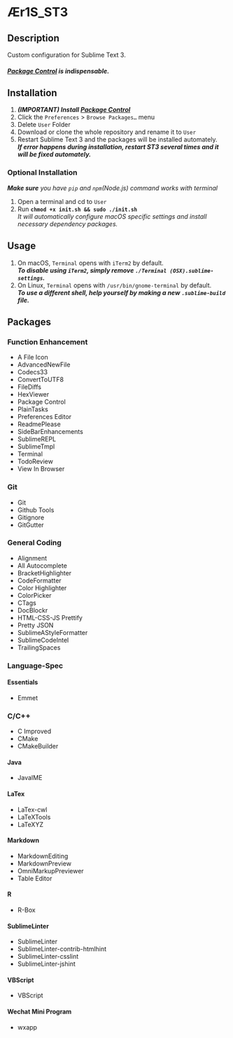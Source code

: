 # Ær1S_ST3
## Description
Custom configuration for Sublime Text 3.  
#### ***[Package Control](https://packagecontrol.io) is indispensable.***

## Installation
1. ***(IMPORTANT) Install [Package Control](https://packagecontrol.io/installation)***
2. Click the `Preferences` > `Browse Packages…` menu
3. Delete `User` Folder
4. Download or clone the whole repository and rename it to `User`
5. Restart Sublime Text 3 and the packages will be installed automately.  
***If error happens during installation, restart ST3 several times and it will be fixed automately.***

### Optional Installation
***Make sure** you have `pip` and `npm`(Node.js) command works with terminal*  
  
1. Open a terminal and cd to `User`
2. Run **`chmod +x init.sh && sudo ./init.sh`**  
*It will automatically configure macOS specific settings and install necessary dependency packages.*

## Usage
1. On macOS, `Terminal` opens with `iTerm2` by default.  
***To disable using `iTerm2`, simply remove `./Terminal (OSX).sublime-settings`.***
2. On Linux, `Terminal` opens with `/usr/bin/gnome-terminal` by default.  
***To use a different shell, help yourself by making a new `.sublime-build` file.***

## Packages
### Function Enhancement
* A File Icon
* AdvancedNewFile
* Codecs33
* ConvertToUTF8
* FileDiffs
* HexViewer
* Package Control
* PlainTasks
* Preferences Editor
* ReadmePlease
* SideBarEnhancements
* SublimeREPL
* SublimeTmpl
* Terminal
* TodoReview
* View In Browser

### Git
* Git
* Github Tools
* Gitignore
* GitGutter

### General Coding
* Alignment
* All Autocomplete
* BracketHighlighter
* CodeFormatter
* Color Highlighter
* ColorPicker
* CTags
* DocBlockr
* HTML-CSS-JS Prettify
* Pretty JSON
* SublimeAStyleFormatter
* SublimeCodeIntel
* TrailingSpaces

### Language-Spec
#### Essentials
* Emmet

### C/C++
* C Improved
* CMake
* CMakeBuilder

#### Java
* JavaIME

#### LaTex
* LaTex-cwl
* LaTeXTools
* LaTeXYZ

#### Markdown
* MarkdownEditing
* MarkdownPreview
* OmniMarkupPreviewer
* Table Editor

#### R
* R-Box

#### SublimeLinter
* SublimeLinter
* SublimeLinter-contrib-htmlhint
* SublimeLinter-csslint
* SublimeLinter-jshint

#### VBScript
* VBScript

#### Wechat Mini Program
* wxapp

